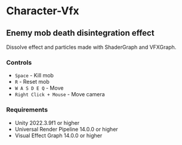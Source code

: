 # Character-Vfx
 
## Enemy mob death disintegration effect

Dissolve effect and particles made with ShaderGraph and VFXGraph.

### Controls

- `Space` - Kill mob
- `R` - Reset mob
- `W A S D E Q` - Move
- `Right Click + Mouse` - Move camera

### Requirements

* Unity 2022.3.9f1 or higher
* Universal Render Pipeline 14.0.0 or higher
* Visual Effect Graph 14.0.0 or higher

